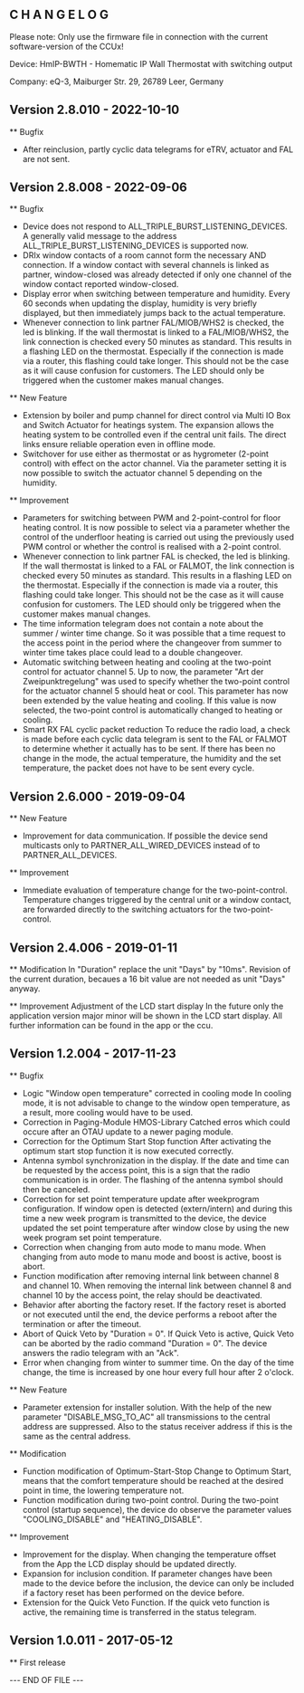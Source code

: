 ﻿C H A N G E L O G
-----------------

Please note: Only use the firmware file in connection with the current software-version
of the CCUx!

Device: HmIP-BWTH - Homematic IP Wall Thermostat with switching output

Company: eQ-3, Maiburger Str. 29, 26789 Leer, Germany


Version 2.8.010 - 2022-10-10
--------------------------------------------------------------

** Bugfix
   * After reinclusion, partly cyclic data telegrams for eTRV, actuator and FAL are not
     sent.


Version 2.8.008 - 2022-09-06
--------------------------------------------------------------

** Bugfix
   * Device does not respond to ALL_TRIPLE_BURST_LISTENING_DEVICES.
      A generally valid message to the address ALL_TRIPLE_BURST_LISTENING_DEVICES is
      supported now.
   * DRIx window contacts of a room cannot form the necessary AND connection.
      If a window contact with several channels is linked as partner, window-closed was
      already detected if only one channel of the window contact reported window-closed.
   * Display error when switching between temperature and humidity.
      Every 60 seconds when updating the display, humidity is very briefly displayed,
      but then immediately jumps back to the actual temperature.
   * Whenever connection to link partner FAL/MIOB/WHS2 is checked, the led is blinking.
      If the wall thermostat is linked to a FAL/MIOB/WHS2, the link connection is
      checked every 50 minutes as standard. This results in a flashing LED on the
      thermostat. Especially if the connection is made via a router, this flashing could
      take longer. This should not be the case as it will cause confusion for customers.
      The LED should only be triggered when the customer makes manual changes.

** New Feature
   * Extension by boiler and pump channel for direct control via Multi IO Box and Switch
     Actuator for heatings system.
      The expansion allows the heating system to be controlled even if the central unit
      fails. The direct links ensure reliable operation even in offline mode.
   * Switchover for use either as thermostat or as hygrometer (2-point control) with
     effect on the actor channel.
      Via the parameter setting it is now possible to switch the actuator channel 5
      depending on the humidity.

** Improvement
   * Parameters for switching between PWM and 2-point-control for floor heating control.
      It is now possible to select via a parameter whether the control of the underfloor
      heating is carried out using the previously used PWM control or whether the
      control is realised with a 2-point control.
   * Whenever connection to link partner FAL is checked, the led is blinking.
      If the wall thermostat is linked to a FAL or FALMOT, the link connection is
      checked every 50 minutes as standard. This results in a flashing LED on the
      thermostat. Especially if the connection is made via a router, this flashing could
      take longer. This should not be the case as it will cause confusion for customers.
      The LED should only be triggered when the customer makes manual changes.
   * The time information telegram does not contain a note about the summer / winter
     time change.
      So it was possible that a time request to the access point in the period where the
      changeover from summer to winter time takes place could lead to a double
      changeover.
   * Automatic switching between heating and cooling at the two-point control for
     actuator channel 5.
      Up to now, the parameter "Art der Zweipunktregelung" was used to specify whether
      the two-point control for the actuator channel 5 should heat or cool. This
      parameter has now been extended by the value heating and cooling. If this value is
      now selected, the two-point control is automatically changed to heating or
      cooling.
   * Smart RX FAL cyclic packet reduction
      To reduce the radio load, a check is made before each cyclic data telegram is sent
      to the FAL or FALMOT to determine whether it actually has to be sent. If there has
      been no change in the mode, the actual temperature, the humidity and the set
      temperature, the packet does not have to be sent every cycle.


Version 2.6.000 - 2019-09-04
--------------------------------------------------------------

** New Feature
   * Improvement for data communication.
      If possible the device send multicasts only to PARTNER_ALL_WIRED_DEVICES instead
      of to PARTNER_ALL_DEVICES.

** Improvement
   * Immediate evaluation of temperature change for the two-point-control.
      Temperature changes triggered by the central unit or a window contact, are
      forwarded directly to the switching actuators for the two-point-control.


Version 2.4.006 - 2019-01-11
--------------------------------------------------------------

** Modification
    In "Duration" replace the unit "Days" by "10ms".
     Revision of the current duration, becaues a 16 bit value are not needed as unit
     "Days" anyway.

** Improvement
    Adjustment of the LCD start display
     In the future only the application version major minor will be shown in the LCD
     start display. All further information can be found in the app or the ccu.


Version 1.2.004 - 2017-11-23
--------------------------------------------------------------

** Bugfix
   * Logic "Window open temperature" corrected in cooling mode
      In cooling mode, it is not advisable to change to the window open temperature, as
      a result, more cooling would have to be used.
   * Correction in Paging-Module HMOS-Library
      Catched erros which could occure after an OTAU update to a newer paging module.
   * Correction for the Optimum Start Stop function
      After activating the optimum start stop function it is now executed correctly.
   * Antenna symbol synchronization in the display.
     If the date and time can be requested by the access point, this is a sign that the
     radio communication is in order. The flashing of the antenna symbol should then be
     canceled.
   * Correction for set point temperature update after weekprogram configuration.
      If window open is detected (extern/intern) and during this time a new week program
      is transmitted to the device, the device updated the set point temperature after
      window close by using the new week program set point temperature.
   * Correction when changing from auto mode to manu mode.
      When changing from auto mode to manu mode and boost is active, boost is abort.
   * Function modification after removing internal link between channel 8 and channel 10.
      When removing the internal link between channel 8 and channel 10 by the access
      point, the relay should be deactivated.
   * Behavior after aborting the factory reset.
      If the factory reset is aborted or not executed until the end, the device performs
      a reboot after the termination or after the timeout.
   * Abort of Quick Veto by "Duration = 0".
      If Quick Veto is active, Quick Veto can be aborted by the radio command
      "Duration = 0". The device answers the radio telegram with an "Ack".
   * Error when changing from winter to summer time.
       On the day of the time change, the time is increased by one hour every full hour
       after 2 o'clock.

** New Feature
   * Parameter extension for installer solution.
      With the help of the new parameter "DISABLE_MSG_TO_AC" all transmissions to the
      central address are suppressed. Also to the status receiver address if this is the
      same as the central address.

** Modification
   * Function modification of Optimum-Start-Stop
      Change to Optimum Start, means that the comfort temperature should be reached at
      the desired point in time, the lowering temperature not.
   * Function modification during two-point control.
      During the two-point control (startup sequence), the device do observe the
      parameter values "COOLING_DISABLE" and "HEATING_DISABLE".

** Improvement
   * Improvement for the display.
      When changing the temperature offset from the App the LCD display should be updated
      directly.
   * Expansion for inclusion condition.
      If parameter changes have been made to the device before the inclusion, the device
      can only be included if a factory reset has been performed on the device before.
   * Extension for the Quick Veto Function.
      If the quick veto function is active, the remaining time is transferred in the
      status telegram.


Version 1.0.011 - 2017-05-12
--------------------------------------------------------------

** First release


--- END OF FILE ---